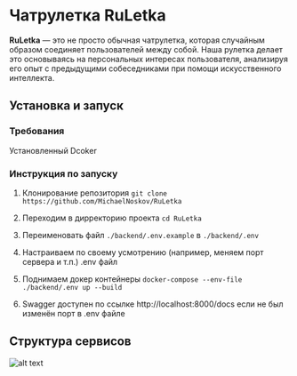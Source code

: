 # Чатрулетка RuLetka

**RuLetka** — это не просто обычная чатрулетка, которая случайным образом соединяет пользователей между собой. Наша рулетка делает это основываясь на персональных интересах пользователя, анализируя его опыт с предыдущими собеседниками при помощи искусственного интеллекта. 

## Установка и запуск

### Требования

Установленный Dcoker

### Инструкция по запуску

1. Клонирование репозитория
```git clone https://github.com/MichaelNoskov/RuLetka```

2. Переходим в дирректорию проекта
```cd RuLetka```

3. Переименовать файл ```./backend/.env.example``` в ```./backend/.env```

4. Настраиваем по своему усмотрению (например, меняем порт сервера и т.п.) .env файл

5. Поднимаем докер контейнеры
```docker-compose --env-file ./backend/.env up --build```

6. Swagger доступен по ссылке http://localhost:8000/docs если не был изменён порт в .env файле 


## Структура сервисов
![alt text](screenshots/Схема.jpg)